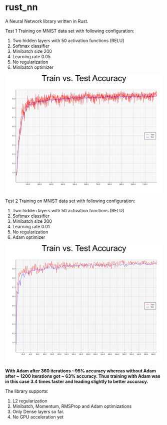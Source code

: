 # rust_nn

A Neural Network library written in Rust.

Test 1
Training on MNIST data set with following configuration:
1. Two hidden layers with 50 activation functions (RELU)
2. Softmax classifier
3. Minibatch size 200
4. Learning rate 0.05
5. No regularization
6. Minibatch optimizer

![train-test curve](https://github.com/mariusdanciu/rust_nn/blob/master/train.png)

Test 2
Training on MNIST data set with following configuration:
1. Two hidden layers with 50 activation functions (RELU)
2. Softmax classifier
3. Minibatch size 200
4. Learning rate 0.01
5. No regularization
6. Adam optimizer

![train-test curve](https://github.com/mariusdanciu/rust_nn/blob/master/train_adam.png)

**With Adam after 360 iterations ~95% accuracy whereas without Adam after ~ 1200 iterations got ~ 63% accuracy. Thus training with Adam was in this case 3.4 times faster and leading slightly to better accuracy.**

The library supports:
1. L2 regularization
2. Minibatch, Momentum, RMSProp and Adam optimizations
3. Only Dense layers so far.
4. No GPU acceleration yet
